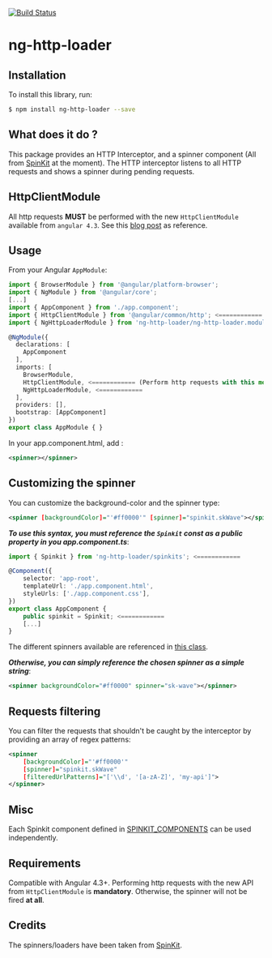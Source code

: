 [![Build Status](https://travis-ci.org/mpalourdio/ng-http-loader.svg?branch=master)](https://travis-ci.org/mpalourdio/ng-http-loader)  

# ng-http-loader

## Installation

To install this library, run:

```bash
$ npm install ng-http-loader --save
```

## What does it do ?

This package provides an HTTP Interceptor, and a spinner component (All from [SpinKit](https://github.com/tobiasahlin/SpinKit) at the moment).
The HTTP interceptor listens to all HTTP requests and shows a spinner during pending requests.

## HttpClientModule

All http requests **MUST** be performed with the new ``HttpClientModule`` available from ``angular 4.3``. See this [blog post](http://blog.ninja-squad.com/2017/07/17/http-client-module/) as reference.

## Usage

From your Angular `AppModule`:

```typescript
import { BrowserModule } from '@angular/platform-browser';
import { NgModule } from '@angular/core';
[...]
import { AppComponent } from './app.component';
import { HttpClientModule } from '@angular/common/http'; <============
import { NgHttpLoaderModule } from 'ng-http-loader/ng-http-loader.module'; <============

@NgModule({
  declarations: [
    AppComponent
  ],
  imports: [
    BrowserModule,
    HttpClientModule, <============ (Perform http requests with this module)
    NgHttpLoaderModule, <============
  ],
  providers: [],
  bootstrap: [AppComponent]
})
export class AppModule { }
```

In your app.component.html, add :
```xml
<spinner></spinner>
```

## Customizing the spinner

You can customize the background-color and the spinner type:
```xml
<spinner [backgroundColor]="'#ff0000'" [spinner]="spinkit.skWave"></spinner>
```

**_To use this syntax, you must reference the ``Spinkit`` const as a public property in you app.component.ts_**:

```typescript
import { Spinkit } from 'ng-http-loader/spinkits'; <============

@Component({
    selector: 'app-root',
    templateUrl: './app.component.html',
    styleUrls: ['./app.component.css'],
})
export class AppComponent {
    public spinkit = Spinkit; <============
    [...]
}
```
The different spinners available are referenced in [this class](src/app/spinkits.ts).


**_Otherwise, you can simply reference the chosen spinner as a simple string_**:

```xml
<spinner backgroundColor="#ff0000" spinner="sk-wave"></spinner>
```

## Requests filtering

You can filter the requests that shouldn't be caught by the interceptor by providing an array of regex patterns:
```xml
<spinner 
    [backgroundColor]="'#ff0000'"
    [spinner]="spinkit.skWave"
    [filteredUrlPatterns]="['\\d', '[a-zA-Z]', 'my-api']">
</spinner>
```

## Misc

Each Spinkit component defined in [SPINKIT_COMPONENTS](src/app/spinkits.ts#L31) can be used independently.

## Requirements

Compatible with Angular 4.3+. Performing http requests with the new API from ``HttpClientModule`` is **mandatory**. Otherwise,
the spinner will not be fired **at all**.

## Credits

The spinners/loaders have been taken from [SpinKit](https://github.com/tobiasahlin/SpinKit).
